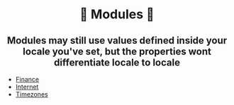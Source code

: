 <h1 align="center">🔢 Modules 🔢</h1>

<h2 align="center">Modules may still use values defined inside your locale you've set, but the properties wont differentiate locale to locale</h2>

- [Finance](./finance/index.md)
- [Internet](./internet/index.md)
- [Timezones](./timezone/index.md)